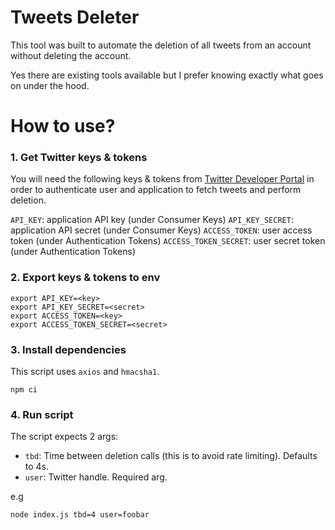 # Tweets Deleter

This tool was built to automate the deletion of all tweets from an account without deleting the account. 

Yes there are existing tools available but I prefer knowing exactly what goes on under the hood. 

# How to use?

### 1. Get Twitter keys & tokens

You will need the following keys & tokens from [Twitter Developer Portal](https://developer.twitter.com/en/portal/dashboard) in order to authenticate user and application to fetch tweets and perform deletion.

`API_KEY`: application API key (under Consumer Keys)
`API_KEY_SECRET`: application API secret (under Consumer Keys)
`ACCESS_TOKEN`: user access token (under Authentication Tokens)
`ACCESS_TOKEN_SECRET`: user secret token (under Authentication Tokens)

### 2. Export keys & tokens to env
```
export API_KEY=<key>
export API_KEY_SECRET=<secret>
export ACCESS_TOKEN=<key>
export ACCESS_TOKEN_SECRET=<secret>
```

### 3. Install dependencies
This script uses `axios` and `hmacsha1`.
```
npm ci
```

### 4. Run script

The script expects 2 args:
* `tbd`: Time between deletion calls (this is to avoid rate limiting). Defaults to 4s.
* `user`: Twitter handle. Required arg.

e.g
```
node index.js tbd=4 user=foobar
```

